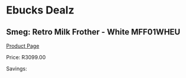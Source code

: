 
# Ebucks Dealz
## Smeg: Retro Milk Frother - White MFF01WHEU
[Product Page](https://www.ebucks.com/web/shop/productSelected.do?prodId=1169582706&catId=1196428103)

Price: R3099.00

Savings: 


	
